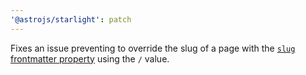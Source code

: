 ```yaml
---
'@astrojs/starlight': patch
---
```


Fixes an issue preventing to override the slug of a page with the [`slug` frontmatter property](https://starlight.astro.build/reference/frontmatter/#slug) using the `/` value.
